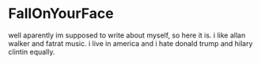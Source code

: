 # FallOnYourFace
well aparently im supposed to write about myself, so here it is. i like allan walker and fatrat music. i live in america and i hate donald trump and hilary clintin equally.

